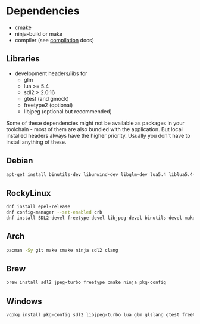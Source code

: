 # Dependencies

* cmake
* ninja-build or make
* compiler (see [compilation](Compilation.md) docs)

## Libraries

* development headers/libs for
  * glm
  * lua >= 5.4
  * sdl2 > 2.0.16
  * gtest (and gmock)
  * freetype2 (optional)
  * libjpeg (optional but recommended)

Some of these dependencies might not be available as packages in your toolchain - most
of them are also bundled with the application. But local installed headers always have
the higher priority. Usually you don't have to install anything of these.

## Debian

```bash
apt-get install binutils-dev libunwind-dev libglm-dev lua5.4 liblua5.4-dev libfreetype-dev libsdl2-dev wayland-protocols pkg-config libjpeg-dev
```

## RockyLinux

```bash
dnf install epel-release
dnf config-manager --set-enabled crb
dnf install SDL2-devel freetype-devel libjpeg-devel binutils-devel make cmake gcc g++ libasan libubsan ninja-build libcurl-devel
```

## Arch

```bash
pacman -Sy git make cmake ninja sdl2 clang
```

## Brew

```bash
brew install sdl2 jpeg-turbo freetype cmake ninja pkg-config
```

## Windows

```bash
vcpkg install pkg-config sdl2 libjpeg-turbo lua glm glslang gtest freetype
```

